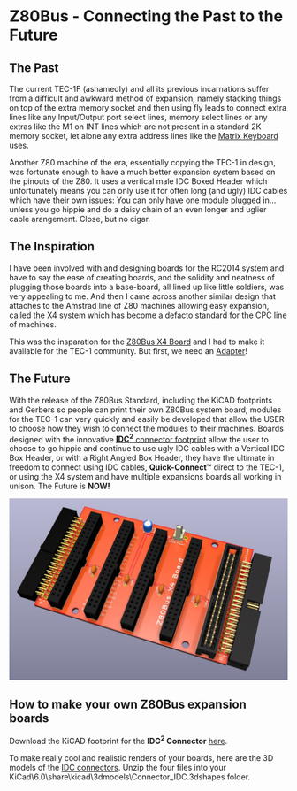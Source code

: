 # Z80Bus - Connecting the Past to the Future
## The Past
The current TEC-1F (ashamedly) and all its previous incarnations suffer from a difficult and awkward method of expansion, namely stacking things on top of the extra memory socket and then using fly leads to connect extra lines like any Input/Output port select lines, memory select lines or any extras like the M1 on INT lines which are not present in a standard 2K memory socket, let alone any extra address lines like the [Matrix Keyboard](https://github.com/Gonzo-XIII/TEC-1_Hardware/tree/master/Matrix_Keyboard) uses.

Another Z80 machine of the era, essentially copying the TEC-1 in design, was fortunate enough to have a much better expansion system based on the pinouts of the Z80. It uses a vertical male IDC Boxed Header which unfortunately means you can only use it for often long (and ugly) IDC cables which have their own issues: You can only have one module plugged in... unless you go hippie and do a daisy chain of an even longer and uglier cable arangement. Close, but no cigar.

## The Inspiration
I have been involved with and designing boards for the RC2014 system and have to say the ease of creating boards, and the solidity and neatness of plugging those boards into a base-board, all lined up like little soldiers, was very appealing to me. And then I came across another similar design that attaches to the Amstrad line of Z80 machines allowing easy expansion, called the X4 system which has become a defacto standard for the CPC line of machines.

This was the insparation for the [Z80Bus X4 Board](https://github.com/tec1group/Hardware/tree/master/Z80Bus/X4_Board) and I had to make it available for the TEC-1 community. But first, we need an [Adapter](https://github.com/Gonzo-XIII/TEC-1_Hardware/tree/master/Z80Bus/TEC-1_Adapter)!

## The Future
With the release of the Z80Bus Standard, including the KiCAD footprints and Gerbers so people can print their own Z80Bus system board, modules for the TEC-1 can very quickly and easily be developed that allow the USER to choose how they wish to connect the modules to their machines. Boards designed with the innovative [<b>IDC<sup>2</sup></b> connector footprint](Z80Bus-Header_V+H_Plug.kicad_mod) allow the user to choose to go hippie and continue to use ugly IDC cables with a Vertical IDC Box Header, or with a Right Angled Box Header, they have the ultimate in freedom to connect using IDC cables, <b>Quick-Connect™</b> direct to the TEC-1, or using the X4 system and have multiple expansions boards all working in unison. The Future is <b>NOW!</b>

![Z80Bus X4 Board](Z80Bus_X4_Board_Render.jpg)

## How to make your own Z80Bus expansion boards
Download the KiCAD footprint for the <b>IDC<sup>2</sup> Connector</b> [here](Z80Bus-Header_V+H_Plug.kicad_mod).

To make really cool and realistic renders of your boards, here are the 3D models of the [IDC connectors](IDC-Headers+Sockets_Vertical+RightAngled.zip). 
Unzip the four files into your KiCad\6.0\share\kicad\3dmodels\Connector_IDC.3dshapes folder.
